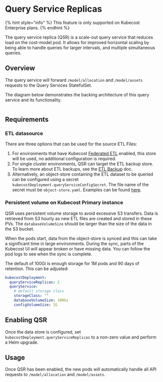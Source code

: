 # Query Service Replicas

{% hint style="info" %}
This feature is only supported on Kubecost Enterprise plans.
{% endhint %}

The query service replica (QSR) is a scale-out query service that reduces load on the cost-model pod. It allows for improved horizontal scaling by being able to handle queries for larger intervals, and multiple simultaneous queries.

## Overview

The query service will forward `/model/allocation` and `/model/assets` requests to the Query Services StatefulSet.

The diagram below demonstrates the backing architecture of this query service and its functionality.

<figure><img src="../../../.gitbook/assets/image (5).png" alt=""><figcaption></figcaption></figure>

## Requirements

### ETL datasource

There are three options that can be used for the source ETL Files:

1. For environments that have Kubecost [Federated ETL](https://docs.kubecost.com/install-and-configure/install/multi-cluster/federated-etl) enabled, this store will be used, no additional configuration is required.
2. For single cluster environments, QSR can target the ETL backup store. To learn more about ETL backups, see the [ETL Backup](https://docs.kubecost.com/install-and-configure/install/etl-backup) doc.
3. Alternatively, an object-store containing the ETL dataset to be queried can be configured using a secret `kubecostDeployment.queryServiceConfigSecret`. The file name of the secret must be `object-store.yaml`. Examples can be found [here](https://docs.kubecost.com/install-and-configure/install/multi-cluster/thanos-setup/long-term-storage#step-1-create-object-store.yaml).

### Persistent volume on Kubecost Primary instance

QSR uses persistent volume storage to avoid excessive S3 transfers. Data is retrieved from S3 hourly as new ETL files are created and stored in these PVs. The `databaseVolumeSize` should be larger than the size of the data in the S3 bucket.

When the pods start, data from the object-store is synced and this can take a significant time in large environments. During the sync, parts of the Kubecost UI will appear broken or have missing data. You can follow the pod logs to see when the sync is complete.

The default of 100Gi is enough storage for 1M pods and 90 days of retention. This can be adjusted:

```yaml
kubecostDeployment:
  queryServiceReplicas: 2
  queryService:
    # default storage class
    storageClass: ""
    databaseVolumeSize: 100Gi
    configVolumeSize: 1G
```

## Enabling QSR

Once the data store is configured, set `kubecostDeployment.queryServiceReplicas` to a non-zero value and perform a Helm upgrade.

## Usage

Once QSR has been enabled, the new pods will automatically handle all API requests to `/model/allocation` and `/model/assets`.
